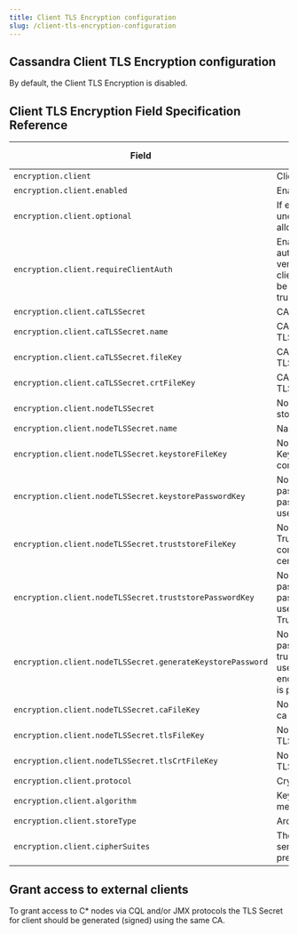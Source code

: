 ```yaml
---
title: Client TLS Encryption configuration
slug: /client-tls-encryption-configuration
---
```


## Cassandra Client TLS Encryption configuration

By default, the Client TLS Encryption is disabled.

## Client TLS Encryption Field Specification Reference

| Field                                                      | Description                                                                                                                                                                                | Is Required | Default          |
|------------------------------------------------------------|--------------------------------------------------------------------------------------------------------------------------------------------------------------------------------------------|-------------|------------------|
| `encryption.client                                 `       | Client TLS Encryption configuration.                                                                                                                                                       | `N`         |                  |
| `encryption.client.enabled                         `       | Enables Client Encryption.                                                                                                                                                                 | `N`         | `false`          |
| `encryption.client.optional                        `       | If enabled both encrypted and unencrypted connections are allowed.                                                                                                                         | `N`         | `false`          |
| `encryption.client.requireClientAuth               `       | Enables or disables Two-Way TLS authentication. If enabled the server verifies the certificate used by the client. The client certificate should be signed by a CA that the server trusts. | `N`         | `true`           |
| `encryption.client.caTLSSecret`                            | CA TLS Secret fields configuration.                                                                                                                                                        | `N`         | ``               |
| `encryption.client.caTLSSecret.name`                       | CA TLS Secret name which stores TLS CA data.                                                                                                                                               | `N`         | ``               |
| `encryption.client.caTLSSecret.fileKey`                    | CA TLS Secret fields which holds TLS CA key file.                                                                                                                                          | `N`         | `ca.key`         |
| `encryption.client.caTLSSecret.crtFileKey`                 | CA TLS Secret fields which holds TLS CA certificate file.                                                                                                                                  | `N`         | `ca.crt`         |
| `encryption.client.nodeTLSSecret`                          | Node TLS Secret name which stores TLS Node data.                                                                                                                                           | `N`         | ``               |
| `encryption.client.nodeTLSSecret.name`                     | Name of Node TLS Secret.                                                                                                                                                                   | `N`         | ``               |
| `encryption.client.nodeTLSSecret.keystoreFileKey`          | Node TLS Secret field which holds Keystore file. Keystore should contain keypair chains.                                                                                                   | `N`         | `keystore.jks`   |
| `encryption.client.nodeTLSSecret.keystorePasswordKey`      | Node TLS Secret field which holds password for Keystore. The password must match that one is used when generating the Keystore.                                                            | `N`         | `cassandra`      |
| `encryption.client.nodeTLSSecret.truststoreFileKey`        | Node TLS Secret field which holds Truststore file. Truststore should contain chain of trusted CA certificates.                                                                             | `N`         | `truststore.jks` |
| `encryption.client.nodeTLSSecret.truststorePasswordKey`    | Node TLS Secret field which holds password for Truststore. The password must match that one is used when generating the Truststore.                                                        | `N`         | `cassandra`      |
| `encryption.client.nodeTLSSecret.generateKeystorePassword` | Node TLS Secret field which holds password to encrypt keystore and truststore during generating. It's used only in case encryption.client.caTLSSecret.name is provided.                    | `N`         | `cassandra`      |
| `encryption.client.nodeTLSSecret.caFileKey`                | Node TLS Secret field which holds ca certificate file.                                                                                                                                     | `N`         | `ca.crt`         |
| `encryption.client.nodeTLSSecret.tlsFileKey`               | Node TLS Secret field which holds TLS certificate file.                                                                                                                                    | `N`         | `tls.crt`        |
| `encryption.client.nodeTLSSecret.tlsCrtFileKey`            | Node TLS Secret field which holds TLS key file.                                                                                                                                            | `N`         | `tls.key`        |
| `encryption.client.protocol`                               | Cryptographic protocol.                                                                                                                                                                    | `N`         | `TLS`            |
| `encryption.client.algorithm`                              | Key exchange or key agreement method.                                                                                                                                                      | `N`         | `SunX509`        |
| `encryption.client.storeType`                              | Archive format of Keystore.                                                                                                                                                                | `N`         | `JKS`            |
| `encryption.client.cipherSuites`                           | The list of cipher suites for the server to support, in order of preference.                                                                                                               | `N`         | ``               |

## Grant access to external clients

To grant access to C* nodes via CQL and/or JMX protocols the TLS Secret for client should be generated (signed) using the same CA.
